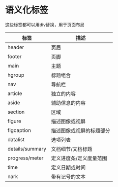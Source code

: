 # 语义化标签

这些标签都可以用div替换，用于页面布局

| 标签            | 描述                     |
| --------------- | ------------------------ |
| header          | 页眉                     |
| footer          | 页脚                     |
| main            | 主题                     |
| hgroup          | 标题组合                 |
| nav             | 导航栏                   |
| article         | 独立的内容               |
| aside           | 辅助信息的内容           |
| section         | 区域                     |
| figure          | 描述图像或视屏           |
| figcaption      | 描述图像或视屏的标题部分 |
| datalist        | 选项列表                 |
| details/summary | 文档细节/文档标题        |
| progress/meter  | 定义进度条/定义度量范围  |
| time            | 定义日期或时间           |
| nark            | 带有记号的文本           |

